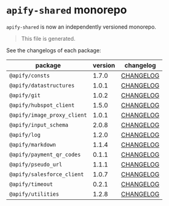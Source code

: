 # `apify-shared` monorepo

`apify-shared` is now an independently versioned monorepo.

> This file is generated.

See the changelogs of each package:

package | version | changelog
--------|---------|----------
`@apify/consts` | 1.7.0 | [CHANGELOG](./packages/consts/CHANGELOG.md)
`@apify/datastructures` | 1.0.1 | [CHANGELOG](./packages/datastructures/CHANGELOG.md)
`@apify/git` | 1.0.2 | [CHANGELOG](./packages/git/CHANGELOG.md)
`@apify/hubspot_client` | 1.5.0 | [CHANGELOG](./packages/hubspot_client/CHANGELOG.md)
`@apify/image_proxy_client` | 1.0.1 | [CHANGELOG](./packages/image_proxy_client/CHANGELOG.md)
`@apify/input_schema` | 2.0.8 | [CHANGELOG](./packages/input_schema/CHANGELOG.md)
`@apify/log` | 1.2.0 | [CHANGELOG](./packages/log/CHANGELOG.md)
`@apify/markdown` | 1.1.4 | [CHANGELOG](./packages/markdown/CHANGELOG.md)
`@apify/payment_qr_codes` | 0.1.1 | [CHANGELOG](./packages/payment_qr_codes/CHANGELOG.md)
`@apify/pseudo_url` | 1.1.1 | [CHANGELOG](./packages/pseudo_url/CHANGELOG.md)
`@apify/salesforce_client` | 1.0.7 | [CHANGELOG](./packages/salesforce_client/CHANGELOG.md)
`@apify/timeout` | 0.2.1 | [CHANGELOG](./packages/timeout/CHANGELOG.md)
`@apify/utilities` | 1.2.8 | [CHANGELOG](./packages/utilities/CHANGELOG.md)
